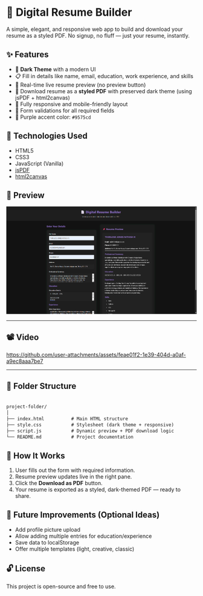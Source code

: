 # 📄 Digital Resume Builder

A simple, elegant, and responsive web app to build and download your resume as a styled PDF. No signup, no fluff — just your resume, instantly.

## ✨ Features

- 🖤 **Dark Theme** with a modern UI
- 📋 Fill in details like name, email, education, work experience, and skills
- 🔁 Real-time live resume preview (no preview button)
- 📄 Download resume as a **styled PDF** with preserved dark theme (using jsPDF + html2canvas)
- 📱 Fully responsive and mobile-friendly layout
- 🎯 Form validations for all required fields
- 🎨 Purple accent color: `#9575cd`

## 🚀 Technologies Used

- HTML5
- CSS3
- JavaScript (Vanilla)
- [jsPDF](https://github.com/parallax/jsPDF)
- [html2canvas](https://github.com/niklasvh/html2canvas)

## 📸 Preview

![resume builder preview screenshot](https://github.com/ThiriloseJonesNithish-R/WebDevelopmentInternship/blob/8214a5ea3345ecab7ab99985293872aeee7e722c/03_ResumeBuilder/screenshots/preview.png) 

---

## 📽️ Video

https://github.com/user-attachments/assets/feae01f2-1e39-404d-a0af-a9ec8aaa7be7

---

## 📂 Folder Structure

```

project-folder/
│
├── index.html          # Main HTML structure
├── style.css           # Stylesheet (dark theme + responsive)
├── script.js           # Dynamic preview + PDF download logic
└── README.md           # Project documentation

```

## 🧠 How It Works

1. User fills out the form with required information.
2. Resume preview updates live in the right pane.
3. Click the **Download as PDF** button.
4. Your resume is exported as a styled, dark-themed PDF — ready to share.

## 📌 Future Improvements (Optional Ideas)

- Add profile picture upload
- Allow adding multiple entries for education/experience
- Save data to localStorage
- Offer multiple templates (light, creative, classic)

## 🔓 License

This project is open-source and free to use.
